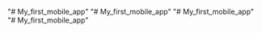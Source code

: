 "# My_first_mobile_app" 
"# My_first_mobile_app" 
"# My_first_mobile_app" 
"# My_first_mobile_app" 
